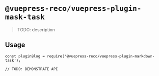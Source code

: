 # `@vuepress-reco/vuepress-plugin-mask-task`

> TODO: description

## Usage

```
const pluginBlog = require('@vuepress-reco/vuepress-plugin-markdown-task');

// TODO: DEMONSTRATE API
```
